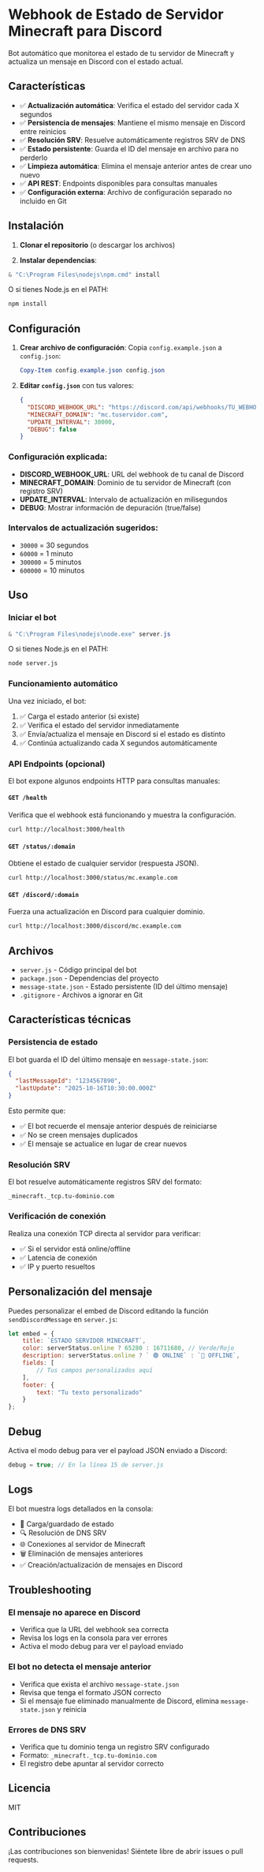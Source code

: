 # Webhook de Estado de Servidor Minecraft para Discord

Bot automático que monitorea el estado de tu servidor de Minecraft y actualiza un mensaje en Discord con el estado actual.

## Características

- ✅ **Actualización automática**: Verifica el estado del servidor cada X segundos
- ✅ **Persistencia de mensajes**: Mantiene el mismo mensaje en Discord entre reinicios
- ✅ **Resolución SRV**: Resuelve automáticamente registros SRV de DNS
- ✅ **Estado persistente**: Guarda el ID del mensaje en archivo para no perderlo
- ✅ **Limpieza automática**: Elimina el mensaje anterior antes de crear uno nuevo
- ✅ **API REST**: Endpoints disponibles para consultas manuales
- ✅ **Configuración externa**: Archivo de configuración separado no incluido en Git

## Instalación

1. **Clonar el repositorio** (o descargar los archivos)

2. **Instalar dependencias**:
```powershell
& "C:\Program Files\nodejs\npm.cmd" install
```

O si tienes Node.js en el PATH:
```bash
npm install
```

## Configuración

1. **Crear archivo de configuración**:
   Copia `config.example.json` a `config.json`:
   ```powershell
   Copy-Item config.example.json config.json
   ```

2. **Editar `config.json`** con tus valores:
   ```json
   {
     "DISCORD_WEBHOOK_URL": "https://discord.com/api/webhooks/TU_WEBHOOK_ID/TU_WEBHOOK_TOKEN",
     "MINECRAFT_DOMAIN": "mc.tuservidor.com",
     "UPDATE_INTERVAL": 30000,
     "DEBUG": false
   }
   ```

### Configuración explicada:
- **DISCORD_WEBHOOK_URL**: URL del webhook de tu canal de Discord
- **MINECRAFT_DOMAIN**: Dominio de tu servidor de Minecraft (con registro SRV)
- **UPDATE_INTERVAL**: Intervalo de actualización en milisegundos
- **DEBUG**: Mostrar información de depuración (true/false)

### Intervalos de actualización sugeridos:
- `30000` = 30 segundos
- `60000` = 1 minuto
- `300000` = 5 minutos
- `600000` = 10 minutos

## Uso

### Iniciar el bot

```powershell
& "C:\Program Files\nodejs\node.exe" server.js
```

O si tienes Node.js en el PATH:
```bash
node server.js
```

### Funcionamiento automático

Una vez iniciado, el bot:
1. ✅ Carga el estado anterior (si existe)
2. ✅ Verifica el estado del servidor inmediatamente
3. ✅ Envía/actualiza el mensaje en Discord si el estado es distinto
4. ✅ Continúa actualizando cada X segundos automáticamente

### API Endpoints (opcional)

El bot expone algunos endpoints HTTP para consultas manuales:

#### `GET /health`
Verifica que el webhook está funcionando y muestra la configuración.

```bash
curl http://localhost:3000/health
```

#### `GET /status/:domain`
Obtiene el estado de cualquier servidor (respuesta JSON).

```bash
curl http://localhost:3000/status/mc.example.com
```

#### `GET /discord/:domain`
Fuerza una actualización en Discord para cualquier dominio.

```bash
curl http://localhost:3000/discord/mc.example.com
```

## Archivos

- `server.js` - Código principal del bot
- `package.json` - Dependencias del proyecto
- `message-state.json` - Estado persistente (ID del último mensaje)
- `.gitignore` - Archivos a ignorar en Git

## Características técnicas

### Persistencia de estado

El bot guarda el ID del último mensaje en `message-state.json`:

```json
{
  "lastMessageId": "1234567890",
  "lastUpdate": "2025-10-16T10:30:00.000Z"
}
```

Esto permite que:
- ✅ El bot recuerde el mensaje anterior después de reiniciarse
- ✅ No se creen mensajes duplicados
- ✅ El mensaje se actualice en lugar de crear nuevos

### Resolución SRV

El bot resuelve automáticamente registros SRV del formato:
```
_minecraft._tcp.tu-dominio.com
```

### Verificación de conexión

Realiza una conexión TCP directa al servidor para verificar:
- ✅ Si el servidor está online/offline
- ✅ Latencia de conexión
- ✅ IP y puerto resueltos

## Personalización del mensaje

Puedes personalizar el embed de Discord editando la función `sendDiscordMessage` en `server.js`:

```javascript
let embed = {
    title: `ESTADO SERVIDOR MINECRAFT`,
    color: serverStatus.online ? 65280 : 16711680, // Verde/Rojo
    description: serverStatus.online ? ` 🟢 ONLINE` : `🔴 OFFLINE`,
    fields: [
        // Tus campos personalizados aquí
    ],
    footer: {
        text: "Tu texto personalizado"
    }
};
```

## Debug

Activa el modo debug para ver el payload JSON enviado a Discord:

```javascript
debug = true; // En la línea 15 de server.js
```

## Logs

El bot muestra logs detallados en la consola:
- 📂 Carga/guardado de estado
- 🔍 Resolución de DNS SRV
- 🌐 Conexiones al servidor de Minecraft
- 🗑️ Eliminación de mensajes anteriores
- ✅ Creación/actualización de mensajes en Discord

## Troubleshooting

### El mensaje no aparece en Discord
- Verifica que la URL del webhook sea correcta
- Revisa los logs en la consola para ver errores
- Activa el modo debug para ver el payload enviado

### El bot no detecta el mensaje anterior
- Verifica que exista el archivo `message-state.json`
- Revisa que tenga el formato JSON correcto
- Si el mensaje fue eliminado manualmente de Discord, elimina `message-state.json` y reinicia

### Errores de DNS SRV
- Verifica que tu dominio tenga un registro SRV configurado
- Formato: `_minecraft._tcp.tu-dominio.com`
- El registro debe apuntar al servidor correcto

## Licencia

MIT

## Contribuciones

¡Las contribuciones son bienvenidas! Siéntete libre de abrir issues o pull requests.
